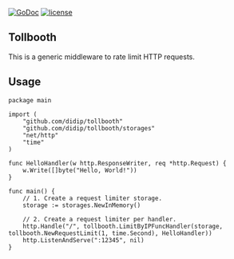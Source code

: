 [![GoDoc](https://godoc.org/github.com/didip/tollbooth?status.svg)](http://godoc.org/github.com/didip/tollbooth)
[![license](http://img.shields.io/badge/license-MIT-red.svg?style=flat)](https://raw.githubusercontent.com/didip/tollbooth/master/LICENSE)

## Tollbooth

This is a generic middleware to rate limit HTTP requests.


## Usage
```
package main

import (
    "github.com/didip/tollbooth"
    "github.com/didip/tollbooth/storages"
    "net/http"
    "time"
)

func HelloHandler(w http.ResponseWriter, req *http.Request) {
    w.Write([]byte("Hello, World!"))
}

func main() {
    // 1. Create a request limiter storage.
    storage := storages.NewInMemory()

    // 2. Create a request limiter per handler.
    http.Handle("/", tollbooth.LimitByIPFuncHandler(storage, tollbooth.NewRequestLimit(1, time.Second), HelloHandler))
    http.ListenAndServe(":12345", nil)
}
```
